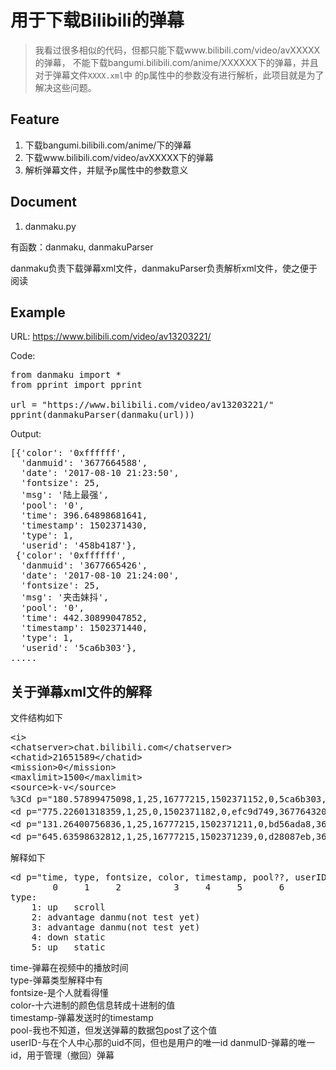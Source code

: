 # 用于下载Bilibili的弹幕
> 我看过很多相似的代码，但都只能下载www.bilibili.com/video/avXXXXX的弹幕，
> 不能下载bangumi.bilibili.com/anime/XXXXXX下的弹幕，并且对于弹幕文件`XXXX.xml`中
> <d p="XXXX">的p属性中的参数没有进行解析，此项目就是为了解决这些问题。

## Feature
1. 下载bangumi.bilibili.com/anime/下的弹幕
2. 下载www.bilibili.com/video/avXXXXX下的弹幕
3. 解析弹幕文件，并赋予p属性中的参数意义

## Document
1. danmaku.py

有函数：danmaku, danmakuParser

danmaku负责下载弹幕xml文件，danmakuParser负责解析xml文件，使之便于阅读

## Example
URL: https://www.bilibili.com/video/av13203221/

Code:
<pre>
from danmaku import *
from pprint import pprint

url = "https://www.bilibili.com/video/av13203221/"
pprint(danmakuParser(danmaku(url)))
</pre>

Output:
<pre>
[{'color': '0xffffff',
  'danmuid': '3677664588',
  'date': '2017-08-10 21:23:50',
  'fontsize': 25,
  'msg': '陆上最强',
  'pool': '0',
  'time': 396.64898681641,
  'timestamp': 1502371430,
  'type': 1,
  'userid': '458b4187'},
 {'color': '0xffffff',
  'danmuid': '3677665426',
  'date': '2017-08-10 21:24:00',
  'fontsize': 25,
  'msg': '夹击妹抖',
  'pool': '0',
  'time': 442.30899047852,
  'timestamp': 1502371440,
  'type': 1,
  'userid': '5ca6b303'},
.....
</pre>

## 关于弹幕xml文件的解释
文件结构如下
<pre>
&lt;i&gt;
&lt;chatserver&gt;chat.bilibili.com&lt;/chatserver&gt;
&lt;chatid&gt;21651589&lt;/chatid&gt;
&lt;mission&gt;0&lt;/mission&gt;
&lt;maxlimit&gt;1500&lt;/maxlimit&gt;
&lt;source&gt;k-v&lt;/source&gt;
%3Cd p=&quot;180.57899475098,1,25,16777215,1502371152,0,5ca6b303,3677640812&quot;&gt;社长&lt;/d%3E
&lt;d p=&quot;775.22601318359,1,25,0,1502371182,0,efc9d749,3677643202&quot;&gt;好好好好！！！&lt;/d&gt;
&lt;d p=&quot;131.26400756836,1,25,16777215,1502371211,0,bd56ada8,3677645814&quot;&gt;好的抱走临。。。（woc别拿小刀扎我&lt;/d&gt;
&lt;d p=&quot;645.63598632812,1,25,16777215,1502371239,0,d28087eb,3677648118&quot;&gt;团长好魔性的笑声&lt;/d&gt;
</pre>
解释如下
<pre>
&lt;d p="time, type, fontsize, color, timestamp, pool??, userID, danmuID"&gt;
        0     1     2          3     4     5       6         7
type:
	1: up   scroll
	2: advantage danmu(not test yet)
	3: advantage danmu(not test yet)
	4: down static
	5: up   static
</pre>
time-弹幕在视频中的播放时间<br/>
type-弹幕类型解释中有<br/>
fontsize-是个人就看得懂<br/>
color-十六进制的颜色信息转成十进制的值<br/>
timestamp-弹幕发送时的timestamp<br/>
pool-我也不知道，但发送弹幕的数据包post了这个值<br/>
userID-与在个人中心那的uid不同，但也是用户的唯一id
danmuID-弹幕的唯一id，用于管理（撤回）弹幕